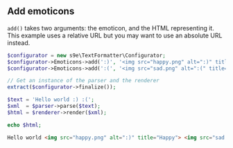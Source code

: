 ## Add emoticons

`add()` takes two arguments: the emoticon, and the HTML representing it. This example uses a relative URL but you may want to use an absolute URL instead.

```php
$configurator = new s9e\TextFormatter\Configurator;
$configurator->Emoticons->add(':)', '<img src="happy.png" alt=":)" title="Happy">');
$configurator->Emoticons->add(':(', '<img src="sad.png" alt=":(" title="Sad">');

// Get an instance of the parser and the renderer
extract($configurator->finalize());

$text = 'Hello world :) :(';
$xml  = $parser->parse($text);
$html = $renderer->render($xml);

echo $html;
```
```html
Hello world <img src="happy.png" alt=":)" title="Happy"> <img src="sad.png" alt=":(" title="Sad">
```
